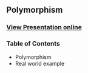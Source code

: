 ## Polymorphism
### [View Presentation online](https://rawgit.com/TelerikAcademy/SchoolAcademy/master/2015-11-Java-OOP/08.%20Polymorphism/slides/index.html#/)
### Table of Contents
* Polymorphism
* Real world example